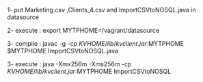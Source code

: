 1- put Marketing.csv ,Clients_4.csv and ImportCSVtoNOSQL.java in datasource

2- execute : export MYTPHOME=/vagrant/datasource

3- compile : 
javac -g -cp $KVHOME/lib/kvclient.jar:$MYTPHOME $MYTPHOME ImportCSVtoNOSQL.java

3- execute : 
java -Xmx256m -Xms256m -cp $KVHOME/lib/kvclient.jar:$MYTPHOME ImportCSVtoNOSQL

